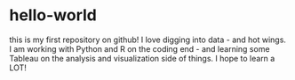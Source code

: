 # hello-world
this is my first repository on github!
I love digging into data - and hot wings.
I am working with Python and R on the coding end - and learning some Tableau on the analysis and visualization side of things.
I hope to learn a LOT!
